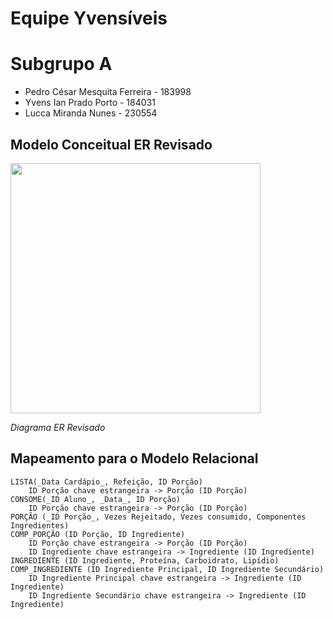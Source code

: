 # Equipe Yvensíveis

# Subgrupo A
* Pedro César Mesquita Ferreira - 183998
* Yvens Ian Prado Porto - 184031
* Lucca Miranda Nunes - 230554

## Modelo Conceitual ER Revisado

<img src="images/ER_Diagram_MMORPG.png" width="400px" height="auto">

*Diagrama ER Revisado*

## Mapeamento para o Modelo Relacional

~~~
LISTA(_Data Cardápio_, Refeição, ID Porção)
    ID Porção chave estrangeira -> Porção (ID Porção)
CONSOME(_ID Aluno_, _Data_, ID Porção)
    ID Porção chave estrangeira -> Porção (ID Porção)
PORÇÃO (_ID Porção_, Vezes Rejeitado, Vezes consumido, Componentes Ingredientes)
COMP_PORÇÃO (ID Porção, ID Ingrediente)
    ID Porção chave estrangeira -> Porção (ID Porção)
    ID Ingrediente chave estrangeira -> Ingrediente (ID Ingrediente)
INGREDIENTE (ID Ingrediente, Proteína, Carboidrato, Lipídio)
COMP_INGREDIENTE (ID Ingrediente Principal, ID Ingrediente Secundário)
    ID Ingrediente Principal chave estrangeira -> Ingrediente (ID Ingrediente)
    ID Ingrediente Secundário chave estrangeira -> Ingrediente (ID Ingrediente)
~~~
